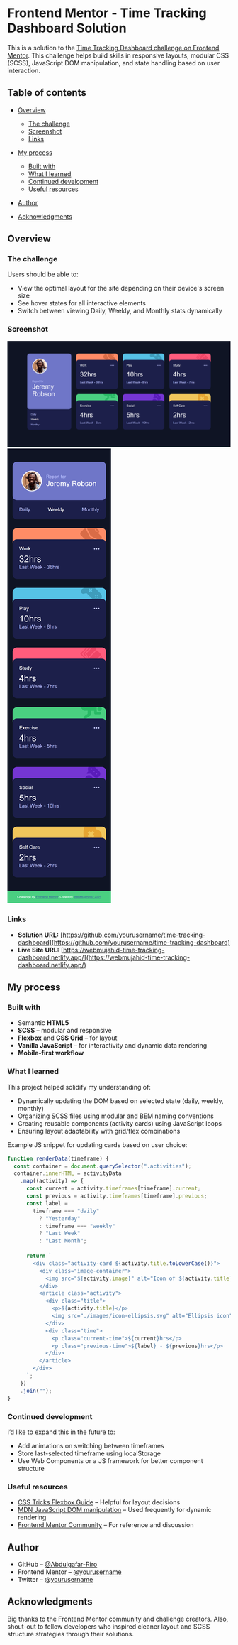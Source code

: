 # Frontend Mentor - Time Tracking Dashboard Solution

This is a solution to the [Time Tracking Dashboard challenge on Frontend Mentor](https://www.frontendmentor.io/challenges/time-tracking-dashboard-UIQ7167Jw). This challenge helps build skills in responsive layouts, modular CSS (SCSS), JavaScript DOM manipulation, and state handling based on user interaction.

## Table of contents

- [Overview](#overview)

  - [The challenge](#the-challenge)
  - [Screenshot](#screenshot)
  - [Links](#links)

- [My process](#my-process)

  - [Built with](#built-with)
  - [What I learned](#what-i-learned)
  - [Continued development](#continued-development)
  - [Useful resources](#useful-resources)

- [Author](#author)
- [Acknowledgments](#acknowledgments)

## Overview

### The challenge

Users should be able to:

- View the optimal layout for the site depending on their device's screen size
- See hover states for all interactive elements
- Switch between viewing Daily, Weekly, and Monthly stats dynamically

### Screenshot

![Desktop screenshot of Time Tracking Dashboard](./screenshots/desktop-view.png)
![Mobile screenshot of Time Tracking Dashboard](./screenshots/mobile-view.png)

### Links

- **Solution URL:** [https://github.com/yourusername/time-tracking-dashboard](https://github.com/yourusername/time-tracking-dashboard)
- **Live Site URL:** [https://webmujahid-time-tracking-dashboard.netlify.app/](https://webmujahid-time-tracking-dashboard.netlify.app/)

## My process

### Built with

- Semantic **HTML5**
- **SCSS** – modular and responsive
- **Flexbox** and **CSS Grid** – for layout
- **Vanilla JavaScript** – for interactivity and dynamic data rendering
- **Mobile-first workflow**

### What I learned

This project helped solidify my understanding of:

- Dynamically updating the DOM based on selected state (daily, weekly, monthly)
- Organizing SCSS files using modular and BEM naming conventions
- Creating reusable components (activity cards) using JavaScript loops
- Ensuring layout adaptability with grid/flex combinations

Example JS snippet for updating cards based on user choice:

```js
function renderData(timeframe) {
  const container = document.querySelector(".activities");
  container.innerHTML = activityData
    .map((activity) => {
      const current = activity.timeframes[timeframe].current;
      const previous = activity.timeframes[timeframe].previous;
      const label =
        timeframe === "daily"
          ? "Yesterday"
          : timeframe === "weekly"
          ? "Last Week"
          : "Last Month";

      return `
        <div class="activity-card ${activity.title.toLowerCase()}">
          <div class="image-container">
            <img src="${activity.image}" alt="Icon of ${activity.title}">
          </div>
          <article class="activity">
            <div class="title">
              <p>${activity.title}</p>
              <img src="./images/icon-ellipsis.svg" alt="Ellipsis icon">
            </div>
            <div class="time">
              <p class="current-time">${current}hrs</p>
              <p class="previous-time">${label} - ${previous}hrs</p>
            </div>
          </article>
        </div>
      `;
    })
    .join("");
}
```

### Continued development

I’d like to expand this in the future to:

- Add animations on switching between timeframes
- Store last-selected timeframe using localStorage
- Use Web Components or a JS framework for better component structure

### Useful resources

- [CSS Tricks Flexbox Guide](https://css-tricks.com/snippets/css/a-guide-to-flexbox/) – Helpful for layout decisions
- [MDN JavaScript DOM manipulation](https://developer.mozilla.org/en-US/docs/Web/API/Document_Object_Model) – Used frequently for dynamic rendering
- [Frontend Mentor Community](https://www.frontendmentor.io/) – For reference and discussion

## Author

- GitHub – [@Abdulgafar-Riro](https://github.com/Abdulgafar-Riro/time-tracking-dashboard-main)
- Frontend Mentor – [@yourusername](https://www.frontendmentor.io/profile/yourusername)
- Twitter – [@yourusername](https://twitter.com/yourusername)

## Acknowledgments

Big thanks to the Frontend Mentor community and challenge creators. Also, shout-out to fellow developers who inspired cleaner layout and SCSS structure strategies through their solutions.

